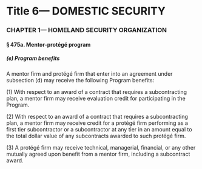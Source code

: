 
# Title 6— DOMESTIC SECURITY
### CHAPTER 1— HOMELAND SECURITY ORGANIZATION
#### § 475a. Mentor-protégé program
##### (e) Program benefits

A mentor firm and protégé firm that enter into an agreement under subsection (d) may receive the following Program benefits:

(1) With respect to an award of a contract that requires a subcontracting plan, a mentor firm may receive evaluation credit for participating in the Program.

(2) With respect to an award of a contract that requires a subcontracting plan, a mentor firm may receive credit for a protégé firm performing as a first tier subcontractor or a subcontractor at any tier in an amount equal to the total dollar value of any subcontracts awarded to such protégé firm.

(3) A protégé firm may receive technical, managerial, financial, or any other mutually agreed upon benefit from a mentor firm, including a subcontract award.
